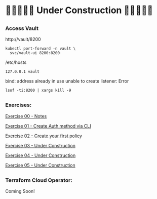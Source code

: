 # 🚧🚧🚧🚧🚧 Under Construction 🚧🚧🚧🚧🚧

## 

### Access Vault 


http://vault/8200


```
kubectl port-forward -n vault \
  svc/vault-ui 8200:8200
```  



/etc/hosts
```
127.0.0.1 vault
```



bind: address already in use unable to create listener: Error

`lsof -ti:8200 | xargs kill -9`



##

### Exercises:



[Exercise 00 - Notes](./exercises/00_notes.md)

[Exercise 01 - Create Auth method via CLI](./exercises/01_create_auth_method_via_cli.md)

[Exercise 02 - Create your first policy](./exercises/02_create_first_policy.md)

[Exercise 03 - Under Construction](./exercises/00_notes.md)

[Exercise 04 - Under Construction](./exercises/00_notes.md)

[Exercise 05 - Under Construction](./exercises/00_notes.md)



##

### Terraform Cloud Operator:

Coming Soon!


